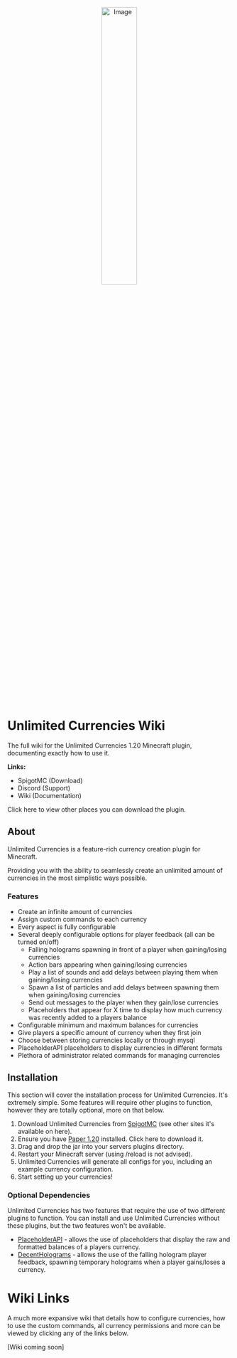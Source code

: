 <p align="center">
  <a href="https://spigotmc.org" target="_blank">
    <img src="https://i.imgur.com/qmx6Hfu.png" alt="Image" style="width:40%;" />
  </a>
</p>

# Unlimited Currencies Wiki
The full wiki for the Unlimited Currencies 1.20 Minecraft plugin, documenting exactly how to use it.

**Links:**
* SpigotMC (Download)
* Discord (Support)
* Wiki (Documentation)

Click here to view other places you can download the plugin.

## About
Unlimited Currencies is a feature-rich currency creation plugin for Minecraft.

Providing you with the ability to seamlessly create an unlimited amount of currencies in the most simplistic ways possible.

### Features
* Create an infinite amount of currencies
* Assign custom commands to each currency
* Every aspect is fully configurable
* Several deeply configurable options for player feedback (all can be turned on/off)
  - Falling holograms spawning in front of a player when gaining/losing currencies
  - Action bars appearing when gaining/losing currencies
  - Play a list of sounds and add delays between playing them when gaining/losing currencies
  - Spawn a list of particles and add delays between spawning them when gaining/losing currencies
  - Send out messages to the player when they gain/lose currencies
  - Placeholders that appear for X time to display how much currency was recently added to a players balance
* Configurable minimum and maximum balances for currencies
* Give players a specific amount of currency when they first join
* Choose between storing currencies locally or through mysql
* PlaceholderAPI placeholders to display currencies in different formats
* Plethora of administrator related commands for managing currencies

## Installation
This section will cover the installation process for Unlimited Currencies. It's extremely simple.
Some features will require other plugins to function, however they are totally optional, more on that below.

1. Download Unlimited Currencies from [SpigotMC](https://www.spigotmc.org/members/talkinivy.1895317/) (see other sites it's available on here).
2. Ensure you have [Paper 1.20](https://papermc.io/downloads/paper) installed. Click here to download it.
3. Drag and drop the jar into your servers plugins directory.
4. Restart your Minecraft server (using /reload is not advised).
5. Unlimited Currencies will generate all configs for you, including an example currency configuration.
6. Start setting up your currencies!

### Optional Dependencies
Unlimited Currencies has two features that require the use of two different plugins to function.
You can install and use Unlimited Currencies without these plugins, but the two features won't be available.

* [PlaceholderAPI](https://www.spigotmc.org/resources/placeholderapi.6245/) - allows the use of placeholders that display the raw and formatted balances of a players currency.
* [DecentHolograms](https://www.spigotmc.org/resources/decentholograms-1-8-1-20-2-papi-support-no-dependencies.96927/) - allows the use of the falling hologram player feedback, spawning temporary holograms when a player gains/loses a currency.

# Wiki Links
A much more expansive wiki that details how to configure currencies, how to use the custom commands, all currency permissions and more can be viewed by clicking any of the links below.

[Wiki coming soon]
